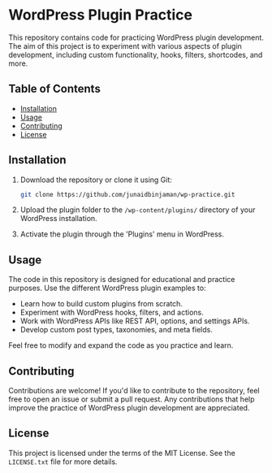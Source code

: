 # WordPress Plugin Practice

This repository contains code for practicing WordPress plugin development. The aim of this project is to experiment with various aspects of plugin development, including custom functionality, hooks, filters, shortcodes, and more.

## Table of Contents
- [Installation](#installation)
- [Usage](#usage)
- [Contributing](#contributing)
- [License](#license)

## Installation

1. Download the repository or clone it using Git:
    ```bash
    git clone https://github.com/junaidbinjaman/wp-practice.git
    ```

2. Upload the plugin folder to the `/wp-content/plugins/` directory of your WordPress installation.

3. Activate the plugin through the 'Plugins' menu in WordPress.

## Usage

The code in this repository is designed for educational and practice purposes. Use the different WordPress plugin examples to:

- Learn how to build custom plugins from scratch.
- Experiment with WordPress hooks, filters, and actions.
- Work with WordPress APIs like REST API, options, and settings APIs.
- Develop custom post types, taxonomies, and meta fields.

Feel free to modify and expand the code as you practice and learn.

## Contributing

Contributions are welcome! If you'd like to contribute to the repository, feel free to open an issue or submit a pull request. Any contributions that help improve the practice of WordPress plugin development are appreciated.

## License

This project is licensed under the terms of the MIT License. See the `LICENSE.txt` file for more details.
